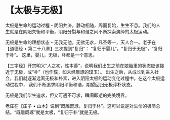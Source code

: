 # 【太极与无极】

太极是生命的运动过程 - 阴阳共济，静动相随，周而复始，生生不息。我们的人生就是在阴阳失衡和平衡，阴阳分裂与和谐之间不断探索演绎的太极运动。

无极是生命的理想状态 - 无我无他，无欲无求，凡圣等一，天人合一。老子在【道德经 • 第二十八章】三次提到”复归”： “复归于婴儿”，“复归于无极”，“复归于朴”。
这里，婴儿，无极，朴都是一个意思。 

【三字经】开宗明义“人之初，性本善”，说明我们出生之前在娘胎里的状态应该接近于无极，或“朴”（也作璞，如未经雕琢的璞玉）。
出生之后，从成长到进入社会，我们就逐渐远离无极和朴素，进入阴阳太极的运动变化过程中。在这个太极运动过程中，
我们不断追求阴阳平衡和谐，期望回归无极淳朴状态。

无极是我们毕生追求，但又可遇不可求，瞬间即逝的完美境界。

老庄在【庄子 • 山木】说到“既雕既琢，复归于朴”。这可以说是对生命的极简总结。“既雕既琢”就是太极，“复归于朴”就是无极。
